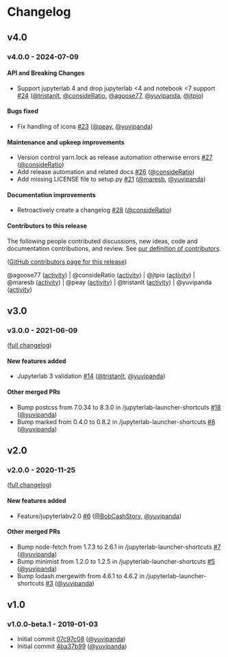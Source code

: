 # Changelog

## v4.0

### v4.0.0 - 2024-07-09

#### API and Breaking Changes

- Support jupyterlab 4 and drop jupyterlab <4 and notebook <7 support [#24](https://github.com/2i2c-org/jupyter-launcher-shortcuts/pull/24) ([@tristanlt](https://github.com/tristanlt), [@consideRatio](https://github.com/consideRatio), [@agoose77](https://github.com/agoose77), [@yuvipanda](https://github.com/yuvipanda), [@jtpio](https://github.com/jtpio))

#### Bugs fixed

- Fix handling of icons [#23](https://github.com/2i2c-org/jupyter-launcher-shortcuts/pull/23) ([@peay](https://github.com/peay), [@yuvipanda](https://github.com/yuvipanda))

#### Maintenance and upkeep improvements

- Version control yarn.lock as release automation otherwise errors [#27](https://github.com/2i2c-org/jupyter-launcher-shortcuts/pull/27) ([@consideRatio](https://github.com/consideRatio))
- Add release automation and related docs [#26](https://github.com/2i2c-org/jupyter-launcher-shortcuts/pull/26) ([@consideRatio](https://github.com/consideRatio))
- Add missing LICENSE file to setup.py [#21](https://github.com/2i2c-org/jupyter-launcher-shortcuts/pull/21) ([@maresb](https://github.com/maresb), [@yuvipanda](https://github.com/yuvipanda))

#### Documentation improvements

- Retroactively create a changelog [#28](https://github.com/2i2c-org/jupyter-launcher-shortcuts/pull/28) ([@consideRatio](https://github.com/consideRatio))

#### Contributors to this release

The following people contributed discussions, new ideas, code and documentation contributions, and review.
See [our definition of contributors](https://github-activity.readthedocs.io/en/latest/#how-does-this-tool-define-contributions-in-the-reports).

([GitHub contributors page for this release](https://github.com/2i2c-org/jupyter-launcher-shortcuts/graphs/contributors?from=2021-06-09&to=2024-07-09&type=c))

@agoose77 ([activity](https://github.com/search?q=repo%3A2i2c-org%2Fjupyter-launcher-shortcuts+involves%3Aagoose77+updated%3A2021-06-09..2024-07-09&type=Issues)) | @consideRatio ([activity](https://github.com/search?q=repo%3A2i2c-org%2Fjupyter-launcher-shortcuts+involves%3AconsideRatio+updated%3A2021-06-09..2024-07-09&type=Issues)) | @jtpio ([activity](https://github.com/search?q=repo%3A2i2c-org%2Fjupyter-launcher-shortcuts+involves%3Ajtpio+updated%3A2021-06-09..2024-07-09&type=Issues)) | @maresb ([activity](https://github.com/search?q=repo%3A2i2c-org%2Fjupyter-launcher-shortcuts+involves%3Amaresb+updated%3A2021-06-09..2024-07-09&type=Issues)) | @peay ([activity](https://github.com/search?q=repo%3A2i2c-org%2Fjupyter-launcher-shortcuts+involves%3Apeay+updated%3A2021-06-09..2024-07-09&type=Issues)) | @tristanlt ([activity](https://github.com/search?q=repo%3A2i2c-org%2Fjupyter-launcher-shortcuts+involves%3Atristanlt+updated%3A2021-06-09..2024-07-09&type=Issues)) | @yuvipanda ([activity](https://github.com/search?q=repo%3A2i2c-org%2Fjupyter-launcher-shortcuts+involves%3Ayuvipanda+updated%3A2021-06-09..2024-07-09&type=Issues))

## v3.0

### v3.0.0 - 2021-06-09

([full changelog](https://github.com/2i2c-org/jupyter-launcher-shortcuts/compare/v2.0.0...v3.0.0))

#### New features added

- Jupyterlab 3 validation [#14](https://github.com/2i2c-org/jupyter-launcher-shortcuts/pull/14) ([@tristanlt](https://github.com/tristanlt), [@yuvipanda](https://github.com/yuvipanda))

#### Other merged PRs

- Bump postcss from 7.0.34 to 8.3.0 in /jupyterlab-launcher-shortcuts [#18](https://github.com/2i2c-org/jupyter-launcher-shortcuts/pull/18) ([@yuvipanda](https://github.com/yuvipanda))
- Bump marked from 0.4.0 to 0.8.2 in /jupyterlab-launcher-shortcuts [#8](https://github.com/2i2c-org/jupyter-launcher-shortcuts/pull/8) ([@yuvipanda](https://github.com/yuvipanda))

## v2.0

### v2.0.0 - 2020-11-25

([full changelog](https://github.com/2i2c-org/jupyter-launcher-shortcuts/compare/v1.0.0-beta.1...v2.0.0))

#### New features added

- Feature/jupyterlabv2.0 [#6](https://github.com/2i2c-org/jupyter-launcher-shortcuts/pull/6) ([@BobCashStory](https://github.com/BobCashStory), [@yuvipanda](https://github.com/yuvipanda))

#### Other merged PRs

- Bump node-fetch from 1.7.3 to 2.6.1 in /jupyterlab-launcher-shortcuts [#7](https://github.com/2i2c-org/jupyter-launcher-shortcuts/pull/7) ([@yuvipanda](https://github.com/yuvipanda))
- Bump minimist from 1.2.0 to 1.2.5 in /jupyterlab-launcher-shortcuts [#5](https://github.com/2i2c-org/jupyter-launcher-shortcuts/pull/5) ([@yuvipanda](https://github.com/yuvipanda))
- Bump lodash.mergewith from 4.6.1 to 4.6.2 in /jupyterlab-launcher-shortcuts [#3](https://github.com/2i2c-org/jupyter-launcher-shortcuts/pull/3) ([@yuvipanda](https://github.com/yuvipanda))

## v1.0

### v1.0.0-beta.1 - 2019-01-03

- Initial commit [07c97c08](https://github.com/2i2c-org/jupyter-launcher-shortcuts/commit/07c97c080ce4825c47807cdf1d251ea81bf804d3) ([@yuvipanda](https://github.com/yuvipanda))
- Initial commit [4ba37b99](https://github.com/2i2c-org/jupyter-launcher-shortcuts/commit/4ba37b9905c70ae661e62340ff6e1e60a457dee9) ([@yuvipanda](https://github.com/yuvipanda))
